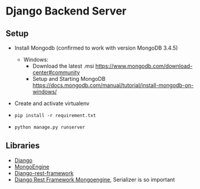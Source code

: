 # Django Backend Server

<!-- ## Features-->
<!---->
<!--- [ ] Restful Structure-->
<!--- [ ] MongoDB Integration-->
<!--- [ ] Machine Learning Library Integration-->
<!--- [ ] Facebook API Integration-->
<!--- [ ] Google API Integration-->
<!--- [ ] Admin Panel-->
<!--- [ ] Python 3.x support-->
<!--- [ ] Error Handling-->
<!--- [ ] Tests-->
<!--- [ ] Logging-->

## Setup
- Install Mongodb (confirmed to work with version MongoDB 3.4.5)
    -  Windows:
        - Download the latest .msi
        https://www.mongodb.com/download-center#community
        - Setup and Starting MongoDB
        https://docs.mongodb.com/manual/tutorial/install-mongodb-on-windows/

- Create and activate virtualenv

- `pip install -r requirement.txt`

- `python manage.py runserver`

## Libraries
- [Django](https://github.com/django/django)
- [MongoEngine](https://github.com/MongoEngine/mongoengine)
- [Django-rest-framework](https://github.com/encode/django-rest-framework/tree/master)
- [Django Rest Framework Mongoengine](https://github.com/umutbozkurt/django-rest-framework-mongoengine), Serializer is so important
<!--- [Facebook Python SDK](https://github.com/mobolic/facebook-sdk)-->
<!--- [facepy](https://github.com/jgorset/facepy)-->
<!--- [google-api-python-client](https://github.com/google/google-api-python-client)-->

